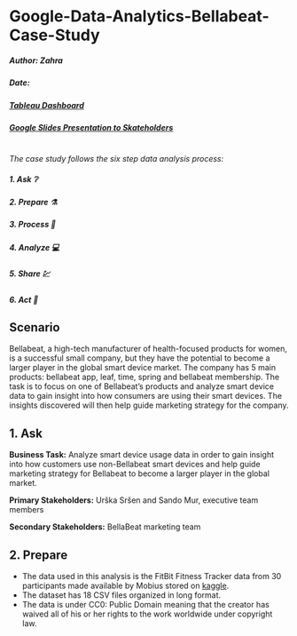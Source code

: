 # Google-Data-Analytics-Bellabeat-Case-Study
##### Author: Zahra
##### Date: 

##### [Tableau Dashboard]()

##### [Google Slides Presentation to Skateholders]()

#

_The case study follows the six step data analysis process:_
##### 1. Ask :grey_question:
##### 2. Prepare :alembic: 
##### 3. Process :broom:
##### 4. Analyze :computer:
##### 5. Share :chart:
##### 6. Act :mage:

## Scenario
Bellabeat, a high-tech manufacturer of health-focused products for women, is a successful small company, but they have the potential to become a larger player in the global smart device market. The company has 5 main products: bellabeat app, leaf, time, spring and bellabeat membership. The task is to focus on one of Bellabeat’s products and analyze smart device data to gain insight into how consumers are using their smart devices. The insights discovered will then help guide marketing strategy for the company.

## 1. Ask
**Business Task:** Analyze smart device usage data in order to gain insight into how customers use non-Bellabeat smart devices and help guide marketing strategy for Bellabeat to become a larger player in the global market.

**Primary Stakeholders:** Urška Sršen and Sando Mur, executive team members

**Secondary Stakeholders:** BellaBeat marketing team

## 2. Prepare
- The data used in this analysis is the FitBit Fitness Tracker data from 30 participants made available by Mobius stored on [kaggle](https://www.kaggle.com/datasets/arashnic/fitbit?select=Fitabase+Data+4.12.16-5.12.16).
- The dataset has 18 CSV files organized in long format.
- The data is under CC0: Public Domain meaning that the creator has waived all of his or her rights to the work worldwide under copyright law.
